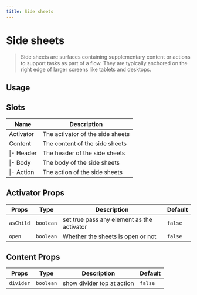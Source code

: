 ```yaml
---
title: Side sheets
---
```


# Side sheets

> Side sheets are surfaces containing supplementary content or actions to support tasks as part of a flow. They are typically anchored on the right edge of larger screens like tablets and desktops.

## Usage

<usage name="side-sheets"></usage>

## Slots

| Name       | Description                      |
| ---------- | -------------------------------- |
| Activator  | The activator of the side sheets |
| Content    | The content of the side sheets   |
| \|- Header | The header of the side sheets    |
| \|- Body   | The body of the side sheets      |
| \|- Action | The action of the side sheets    |

## Activator Props

| Props     | Type      | Description                                | Default |
| --------- | --------- | ------------------------------------------ | ------- |
| `asChild` | `boolean` | set true pass any element as the activator | `false` |
| `open`    | `boolean` | Whether the sheets is open or not          | `false` |

## Content Props

| Props     | Type      | Description                | Default |
| --------- | --------- | -------------------------- | ------- |
| `divider` | `boolean` | show divider top at action | `false` |
